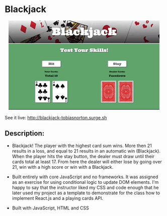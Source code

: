# Blackjack

<p align="center">
  <img src="https://github.com/TobiasNorton/blackjack/blob/master/public/Blackjack.gif?raw=true" alt="Blackjack animation"/>
</p>

See it live: http://blackjack-tobiasnorton.surge.sh

## Description:

- Blackjack! The player with the highest card sum wins. More then 21 results in a loss, and equal to 21 results in an automatic win (Blackjack). When the player hits the stay button, the dealer must draw until their cards total at least 17. From here the dealer will either lose by going over 21, win with a high score or win with a Blackjack.

- Built entirely with core JavaScript and no frameworks. It was assigned as an exercise for using conditional logic to update DOM elements. I'm happy to say that the instructor liked my CSS and code enough that he later used my project as a template to demonstrate for the class how to implement React.js and a playing cards API.

- Built with JavaScript, HTML and CSS
